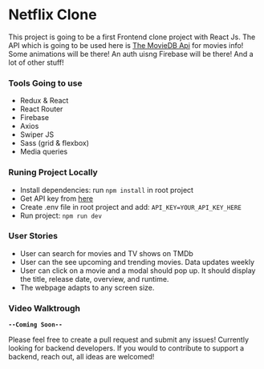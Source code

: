 # Netflix Clone

This project is going to be a first Frontend clone project with React Js. The API which is going to be used here is [The MovieDB Api](https://www.themoviedb.org/documentation/api) for movies info! Some animations will be there! An auth uisng Firebase will be there! And a lot of other stuff!

### Tools Going to use

- Redux & React
- React Router
- Firebase
- Axios
- Swiper JS
- Sass (grid & flexbox)
- Media queries

### Runing Project Locally

- Install dependencies: run `npm install` in root project
- Get API key from [here](https://www.themoviedb.org/documentation/api)
- Create .env file in root project and add: `API_KEY=YOUR_API_KEY_HERE`
- Run project: `npm run dev`

### User Stories

- User can search for movies and TV shows on TMDb
- User can the see upcoming and trending movies. Data updates weekly
- User can click on a movie and a modal should pop up. It should display the title, release date, overview, and runtime.
- The webpage adapts to any screen size.

### Video Walktrough

**`--Coming Soon--`**

Please feel free to create a pull request and submit any issues!
Currently looking for backend developers. If you would to contribute to support a backend, reach out, all ideas are welcomed!
